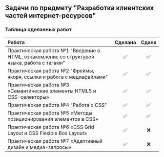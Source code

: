 ## Задачи по предмету "Разработка клиентских частей интернет-ресурсов"
### Таблица сделанных работ
| Работа      |    Сделана   |     Сдана     |
| :---        |    :----:    |     :---:     |
| Практическая работа №1 "Введение в HTML, ознакомление со структурой языка, работа с тегами" | ✅|✅|
| Практическая работа №2 "Фреймы, якоря, ссылки и работа с медиафайлами"                      | ✅|✅|
| Практическая работа №3 «Семантические элементы HTML5 и CSS-селекторы»                       | ✅|✅|
| Практическая работа №4 "Работа с CSS"                                                       | ✅|✅|
| Практическая работа №5 «Методы позиционирования элементов в CSS»                            | ✅|✅|
| Практическая работа №6 «CSS Grid Layout и CSS Flexible Box Layout»                          | ✅|❌|
| Практическая работа №7 «Адаптивный дизайн и медиа-запросы»                                  | ✅|❌|

